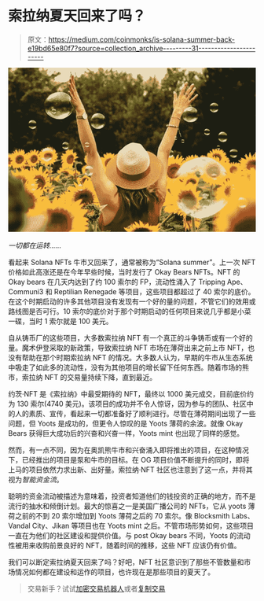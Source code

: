 # 索拉纳夏天回来了吗？

> 原文：<https://medium.com/coinmonks/is-solana-summer-back-e19bd65e80f7?source=collection_archive---------31----------------------->

![](img/6990fd2e9ea444c865b25b37e5e452b4.png)

*一切都在运转……*

看起来 Solana NFTs 牛市又回来了，通常被称为“Solana summer”。上一次 NFT 价格如此高涨还是在今年早些时候，当时发行了 Okay Bears NFTs。NFT 的 Okay bears 在几天内达到了约 100 索尔的 FP，流动性涌入了 Tripping Ape、Communi3 和 Reptilian Renegade 等项目，这些项目都超过了 40 索尔的底价。在这个时期启动的许多其他项目没有发现有一个好的量的问题，不管它们的效用或路线图是否可行。10 索尔的底价对于那个时期启动的任何项目来说几乎都是小菜一碟，当时 1 索尔就是 100 美元。

自从铸币厂的这些项目，大多数索拉纳 NFT 有一个真正的斗争铸币或有一个好的量。魔术伊登采取的新政策，导致索拉纳 NFT 市场在薄荷出来之前上市 NFT，也没有帮助在那个时期索拉纳 NFT 的情况。大多数人认为，早期的牛市从生态系统中吸走了如此多的流动性，没有为其他项目的增长留下任何东西。随着市场的熊市，索拉纳 NFT 的交易量持续下降，直到最近。

约茨·NFT 是《索拉纳》中最受期待的 NFT，最终以 1000 美元成交，目前底价约为 130 索尔(4740 美元)。该项目的成功并不令人惊讶，因为参与的团队、社区中的人的素质、宣传，看起来一切都准备好了顺利进行。尽管在薄荷期间出现了一些问题，但 Yoots 是成功的，但更令人惊叹的是 Yoots 薄荷的余波。就像 Okay Bears 获得巨大成功后的兴奋和兴奋一样，Yoots mint 也出现了同样的感觉。

然而，有一点不同，因为在奥凯熊牛市和兴奋涌入即将推出的项目，在这种情况下，已经推出的项目是泵和牛市的目标。在 OG 项目价值不断提升的同时，即将上马的项目依然力求出新、出好量。索拉纳·NFT 社区也注意到了这一点，并将其视为*智能资金流*。

聪明的资金流动被描述为意味着，投资者知道他们的钱投资的正确的地方，而不是流行的抽水和倾倒计划。最大的惊喜之一是美国广播公司的 NFTs，它从 yoots 薄荷之前的不到 20 索尔增加到 Yoots 薄荷之后的 70 索尔。像 Blocksmith Labs、Vandal City、Jikan 等项目也在 Yoots mint 之后。不管市场形势如何，这些项目一直在为他们的社区建设和提供价值。与 post Okay bears 不同，Yoots 的流动性被用来收购前景良好的 NFT，随着时间的推移，这些 NFT 应该仍有价值。

我们可以断定索拉纳夏天回来了吗？好吧，NFT 社区意识到了那些不管数量和市场情况如何都在建设和运作的项目，也许现在是那些项目的夏天了。

> 交易新手？试试[加密交易机器人](/coinmonks/crypto-trading-bot-c2ffce8acb2a)或者[复制交易](/coinmonks/top-10-crypto-copy-trading-platforms-for-beginners-d0c37c7d698c)